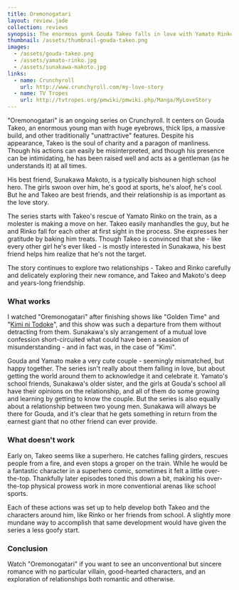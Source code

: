```yaml
---
title: Oremonogatari
layout: review.jade
collection: reviews
synopsis: The enormous gonk Gouda Takeo falls in love with Yamato Rinko, a petite girl who loves to cook.
thumbnail: /assets/thumbnail-gouda-takeo.png
images:
  - /assets/gouda-takeo.png
  - /assets/yamato-rinko.jpg
  - /assets/sunakawa-makoto.jpg
links:
  - name: Crunchyroll
    url: http://www.crunchyroll.com/my-love-story
  - name: TV Tropes
    url: http://tvtropes.org/pmwiki/pmwiki.php/Manga/MyLoveStory
---
```


"Oremonogatari" is an ongoing series on Crunchyroll.
It centers on Gouda Takeo, an enormous young man with huge eyebrows, thick lips, a massive build,
and other traditionally "unattractive" features.
Despite his appearance, Takeo is the soul of charity and a paragon of manliness.
Though his actions can easily be misinterpreted, and though his presence can be intimidating,
he has been raised well and acts as a gentleman (as he understands it) at all times.

His best friend, Sunakawa Makoto, is a typically bishounen high school hero.
The girls swoon over him, he's good at sports, he's aloof, he's cool.
But he and Takeo are best friends, and their relationship is as important as the love story.

The series starts with Takeo's rescue of Yamato Rinko on the train,
as a molester is making a move on her.
Takeo easily manhandles the guy, but he and Rinko fall for each other at first sight in the process.
She expresses her gratitude by baking him treats.
Though Takeo is convinced that she - like every other girl he's ever liked - is mostly interested in Sunakawa,
his best friend helps him realize that he's not the target.

The story continues to explore two relationships - Takeo and Rinko carefully
and delicately exploring their new romance, and Takeo and Makoto's deep and
years-long friendship.

### What works

I watched "Oremonogatari" after finishing shows like "Golden Time" and "[Kimi ni Todoke]",
and this show was such a departure from them without detracting from them.
Sunakawa's sly arrangement of a mutual love confession short-circuited what could have been
a seasion of misunderstanding - and in fact was, in the case of "Kimi".

Gouda and Yamato make a very cute couple - seemingly mismatched, but happy together.
The series isn't really about them falling in love, but about getting the world around
them to acknowledge it and celebrate it.
Yamato's school friends, Sunakawa's older sister, and the girls at Gouda's school
all have their opinions on the relationship, and all of them do some growing and learning
by getting to know the couple.
But the series is also equally about a relationship between two young men.
Sunakawa will always be there for Gouda, and it's clear that he gets something in return
from the earnest giant that no other friend can ever provide.

### What doesn't work

Early on, Takeo seems like a superhero. He catches falling girders, rescues people from
a fire, and even stops a groper on the train. While he would be a fantastic character in
a superhero comic, sometimes it felt a little over-the-top. Thankfully later episodes
toned this down a bit, making his over-the-top physical prowess work in more conventional
arenas like school sports.

Each of these actions was set up to help develop both Takeo and the characters around him,
like Rinko or her friends from school. A slightly more mundane way to accomplish that same
development would have given the series a less goofy start.

### Conclusion

Watch "Oremonogatari" if you want to see an unconventional but sincere romance with
no particular villain, good-hearted characters, and an exploration of relationships
both romantic and otherwise.

[Kimi ni Todoke]: /review/kimi-ni-todoke.html
